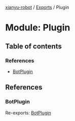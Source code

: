 [xianyu-robot](../README.md) / [Exports](../modules.md) / Plugin

# Module: Plugin

## Table of contents

### References

- [BotPlugin](plugin.md#botplugin)

## References

### BotPlugin

Re-exports: [BotPlugin](../classes/plugin_plugin.botplugin.md)
